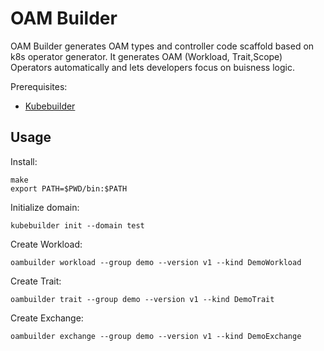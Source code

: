 # OAM Builder

OAM Builder generates OAM types and controller code scaffold based on k8s operator generator. It generates OAM (Workload, Trait,Scope) Operators automatically and lets developers focus on buisness logic.

Prerequisites:

*	[Kubebuilder](https://github.com/kubernetes-sigs/kubebuilder)

## Usage

Install:

```
make
export PATH=$PWD/bin:$PATH
```

Initialize domain:

```
kubebuilder init --domain test
```

Create Workload:

```
oambuilder workload --group demo --version v1 --kind DemoWorkload
```

Create Trait:

```
oambuilder trait --group demo --version v1 --kind DemoTrait
```

Create Exchange:

```
oambuilder exchange --group demo --version v1 --kind DemoExchange
```

